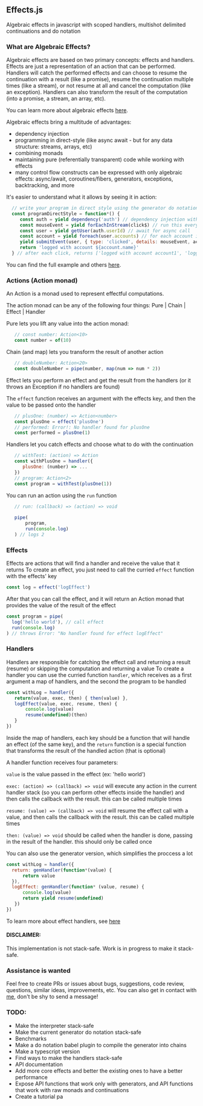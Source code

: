 ## Effects.js
Algebraic effects in javascript with scoped handlers, multishot delimited continuations and do notation

### What are Algebraic Effects?
Algebraic effects are based on two primary concepts: effects and handlers. Effects are just a representation of an action that can be performed. Handlers will catch the performed effects and can choose to resume the continuation with a result (like a promise), resume the continuation multiple times (like a stream), or not resume at all and cancel the computation (like an exception). Handlers can also transform the result of the computation (into a promise, a stream, an array, etc). 

You can learn more about algebraic effects <a href="https://github.com/nythrox/effects.js/new/master">here</a>. 

Algebraic effects bring a multitude of advantages: 
- dependency injection
- programming in direct-style (like async await - but for any data structure: streams, arrays, etc)
- combining monads
- maintaining pure (referentially transparent) code while working with effects
- many control flow constructs can be expressed with only algebraic effects: async/await, coroutines/fibers, generators, exceptions, backtracking, and more

It's easier to understand what it allows by seeing it in action:

```javascript
  // write your program in direct style using the generator do notation
  const programDirectStyle = function*() {
     const auth = yield dependency('auth') // dependency injection with Reader monad
     const mouseEvent = yield forEachInStream(click$) // run this every time the stream gets a new item
     const user = yield getUser(auth.userId) // await for async call
     const account = yield foreach(user.accounts) // for each account in the users list of accounts
     yield submitEvent(user, { type: 'clicked', details: mouseEvent, account }) // await for async call
     return 'logged with account ${account.name}'
  } // after each click, returns ['logged with account account1', 'logged with account account2', ...] 
```

You can find the full example and others <a href="https://github.com/nythrox/effects.js/edit/master/Examples.md">here</a>.

### Actions (Action monad)
An Action is a monad used to represent effectful computations. 

The action monad can be any of the following four things: Pure | Chain | Effect | Handler

Pure lets you lift any value into the action monad: 
```javascript
   // const number: Action<10>
   const number = of(10)
```
Chain (and map) lets you transform the result of another action 
```javascript
   // doubleNumber: Action<20>
   const doubleNumber = pipe(number, map(num => num * 2))
```
Effect lets you perform an effect and get the result from the handlers (or it throws an Exception if no handlers are found)

The `effect` function receives an argument with the effects key, and then the value to be passed onto the handler 
```javascript
   // plusOne: (number) => Action<number>
   const plusOne = effect('plusOne')
   // performed: Error!: No handler found for plusOne
   const performed = plusOne(1)
```
Handlers let you catch effects and choose what to do with the continuation
```javascript
   // withTest: (action) => Action 
   const withPlusOne = handler({
      plusOne: (number) => ...
   }) 
   // program: Action<2>
   const program = withTest(plusOne(1))
```
You can run an action using the `run` function
```javascript
   // run: (callback) => (action) => void
   
   pipe(
       program,
       run(console.log)
   ) // logs 2
```


### Effects
Effects are actions that will find a handler and receive the value that it returns
To create an effect, you just need to call the curried `effect` function with the effects' key
```javascript
const log = effect('logEffect')
```
After that you can call the effect, and it will return an Action monad that provides the value of the result of the effect
```javascript
const program = pipe(
  log('hello world'), // call effect
  run(console.log)
) // throws Error: "No handler found for effect logEffect"
```
### Handlers
Handlers are responsible for catching the effect call and returning a result (resume) or skipping the computation and returning a value
To create a handler you can use the curried function `handler`, which receives as a first argument a map of handlers, and the second the program to be handled
```javascript
const withLog = handler({
   return(value, exec, then) { then(value) },
   logEffect(value, exec, resume, then) {
       console.log(value)
       resume(undefined)(then)
   }
})
```
Inside the map of handlers, each key should be a function that will handle an effect (of the same key), and the `return` function is a special function that transforms the result of the handled action (that is optional)

A handler function receives four parameters: 

`value` is the value passed in the effect (ex: 'hello world')

`exec: (action) => (callback) => void` will execute any action in the current handler stack (so you can perform other effects inside the handler) and then calls the callback with the result. this can be called multiple times

`resume: (value) => (callback) => void` will resume the effect call with a value, and then calls the callback with the result. this can be called multiple times

`then: (value) => void` should be called when the handler is done, passing in the result of the handler. this should only be called once

You can also use the generator version, which simplifies the proccess a lot
```javascript
const withLog = handler({
  return: genHandler(function*(value) {
	  return value
  }),
  logEffect: genHandler(function* (value, resume) {
	  console.log(value)
	  return yield resume(undefined)
   })
})
```

To learn more about effect handlers, see <a href="https://www.eff-lang.org/handlers-tutorial.pdf">here</a>

#### DISCLAIMER: 
This implementation is not stack-safe. Work is in progress to make it stack-safe.

### Assistance is wanted
Feel free to create PRs or issues about bugs, suggestions, code review, questions, similar ideas, improvements, etc. You can also get in contact with <a href="https://github.com/nythrox"> me</a>, don't be shy to send a message!

### TODO:
- Make the interpreter stack-safe
- Make the current generator do notation stack-safe
- Benchmarks
- Make a do notation babel plugin to compile the generator into chains
- Make a typescript version
- Find ways to make the handlers stack-safe
- API documentation
- Add more core effects and better the existing ones to have a better performance
- Expose API functions that work only with generators, and API functions that work with raw monads and continuations
- Create a tutorial pa
